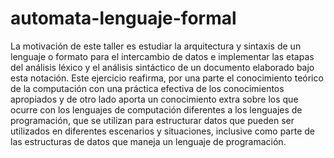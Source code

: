 # automata-lenguaje-formal
La motivación de este taller es estudiar la arquitectura y sintaxis de un lenguaje o formato para el intercambio de datos e implementar las etapas del análisis léxico y el análisis sintáctico de un documento elaborado bajo esta notación. Este ejercicio reafirma, por una parte el conocimiento teórico de la computación con una práctica efectiva de los conocimientos apropiados y de otro lado aporta un conocimiento extra sobre los que ocurre con los lenguajes de computación diferentes a los lenguajes de programación, que se utilizan para estructurar datos que pueden ser utilizados en diferentes escenarios y situaciones, inclusive como parte de las estructuras de datos que maneja un lenguaje de programación.
